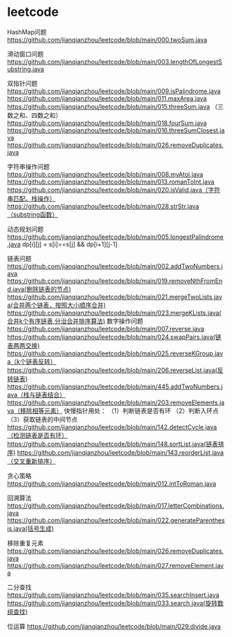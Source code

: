 # leetcode
HashMap问题
https://github.com/jianqianzhou/leetcode/blob/main/000.twoSum.java

滑动窗口问题 
https://github.com/jianqianzhou/leetcode/blob/main/003.lengthOfLongestSubstring.java

双指针问题
https://github.com/jianqianzhou/leetcode/blob/main/009.isPalindrome.java
https://github.com/jianqianzhou/leetcode/blob/main/011.maxArea.java
https://github.com/jianqianzhou/leetcode/blob/main/015.threeSum.java （三数之和、四数之和）
https://github.com/jianqianzhou/leetcode/blob/main/018.fourSum.java
https://github.com/jianqianzhou/leetcode/blob/main/016.threeSumClosest.java
https://github.com/jianqianzhou/leetcode/blob/main/026.removeDuplicates.java

字符串操作问题
https://github.com/jianqianzhou/leetcode/blob/main/008.myAtoi.java
https://github.com/jianqianzhou/leetcode/blob/main/013.romanToInt.java
https://github.com/jianqianzhou/leetcode/blob/main/020.isValid.java（字符串匹配、栈操作）
https://github.com/jianqianzhou/leetcode/blob/main/028.strStr.java（substring函数）

动态规划问题
https://github.com/jianqianzhou/leetcode/blob/main/005.longestPalindrome.java dp[i][j] = s[i]==s[j] && dp[i+1][j-1]

链表问题
https://github.com/jianqianzhou/leetcode/blob/main/002.addTwoNumbers.java
https://github.com/jianqianzhou/leetcode/blob/main/019.removeNthFromEnd.java(删除链表的节点)
https://github.com/jianqianzhou/leetcode/blob/main/021.mergeTwoLists.java(合并两个链表，按照大小顺序合并)
https://github.com/jianqianzhou/leetcode/blob/main/023.mergeKLists.java(合并k个有序链表,分治合并排序算法)
数字操作问题
https://github.com/jianqianzhou/leetcode/blob/main/007.reverse.java
https://github.com/jianqianzhou/leetcode/blob/main/024.swapPairs.java(链表两两交换)
https://github.com/jianqianzhou/leetcode/blob/main/025.reverseKGroup.java（k个链表反转）
https://github.com/jianqianzhou/leetcode/blob/main/206.reverseList.java(反转链表)
https://github.com/jianqianzhou/leetcode/blob/main/445.addTwoNumbers.java（栈与链表结合）
https://github.com/jianqianzhou/leetcode/blob/main/203.removeElements.java（移除相等元素）
快慢指针用处：
（1）判断链表是否有环
（2）判断入环点
（3）获取链表的中间节点
https://github.com/jianqianzhou/leetcode/blob/main/142.detectCycle.java（检测链表是否有环）
https://github.com/jianqianzhou/leetcode/blob/main/148.sortList.java(链表排序)
https://github.com/jianqianzhou/leetcode/blob/main/143.reorderList.java（交叉重新排序）


贪心策略
https://github.com/jianqianzhou/leetcode/blob/main/012.intToRoman.java

回溯算法
https://github.com/jianqianzhou/leetcode/blob/main/017.letterCombinations.java
https://github.com/jianqianzhou/leetcode/blob/main/022.generateParenthesis.java(括号生成)

移除重复元素
https://github.com/jianqianzhou/leetcode/blob/main/026.removeDuplicates.java
https://github.com/jianqianzhou/leetcode/blob/main/027.removeElement.java

二分查找
https://github.com/jianqianzhou/leetcode/blob/main/035.searchInsert.java
https://github.com/jianqianzhou/leetcode/blob/main/033.search.java(旋转数组查找)

位运算
https://github.com/jianqianzhou/leetcode/blob/main/029.divide.java

